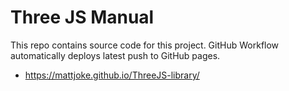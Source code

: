 # Three JS Manual

This repo contains source code for this project. 
GitHub Workflow automatically deploys latest push to GitHub pages.
- https://mattjoke.github.io/ThreeJS-library/